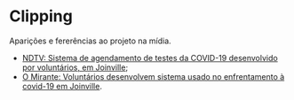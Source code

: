 # Clipping

Aparições e fererências ao projeto na mídia.

* [NDTV: Sistema de agendamento de testes da COVID-19 desenvolvido por voluntários, em Joinville](https://ndmais.com.br/saude/sistema-de-agendamento-de-testes-da-covid-19-desenvolvido-por-voluntarios-em-joinville/);
* [O Mirante: Voluntários desenvolvem sistema usado no enfrentamento à covid-19 em Joinville](https://omirantejoinville.com.br/2020/10/27/voluntarios-desenvolvem-sistema-usado-no-enfrentamento-covid-19-joinville).
